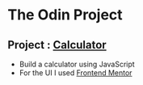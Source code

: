 # **The Odin Project**

## Project : [Calculator](https://www.theodinproject.com/paths/foundations/courses/foundations/lessons/calculator)

<!-- [Live Preview](https://vsilagy.github.io/calculator) -->

- Build a calculator using JavaScript
- For the UI I used [Frontend Mentor](https://www.frontendmentor.io/challenges/calculator-app-9lteq5N29)
